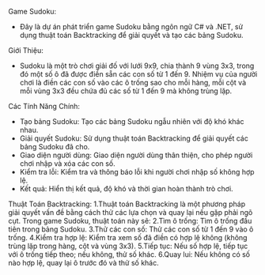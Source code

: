Game Sudoku:
- Đây là dự án phát triển game Sudoku bằng ngôn ngữ C# và .NET, sử dụng thuật toán Backtracking để giải quyết và tạo các bảng Sudoku.

Giới Thiệu:
- Sudoku là một trò chơi giải đố với lưới 9x9, chia thành 9 vùng 3x3, trong đó một số ô đã được điền sẵn các con số từ 1 đến 9. Nhiệm vụ của người chơi là điền các con số vào các ô trống sao cho mỗi hàng, mỗi cột và mỗi vùng 3x3 đều chứa đủ các số từ 1 đến 9 mà không trùng lặp.

Các Tính Năng Chính:
- Tạo bảng Sudoku: Tạo các bảng Sudoku ngẫu nhiên với độ khó khác nhau.
- Giải quyết Sudoku: Sử dụng thuật toán Backtracking để giải quyết các bảng Sudoku đã cho.
- Giao diện người dùng: Giao diện người dùng thân thiện, cho phép người chơi nhập và xóa các con số.
- Kiểm tra lỗi: Kiểm tra và thông báo lỗi khi người chơi nhập số không hợp lệ.
- Kết quả: Hiển thị kết quả, độ khó và thời gian hoàn thành trò chơi.

Thuật Toán Backtracking:
1.Thuật toán Backtracking là một phương pháp giải quyết vấn đề bằng cách thử các lựa chọn và quay lại nếu gặp phải ngõ cụt. Trong game Sudoku, thuật toán này sẽ:
2.Tìm ô trống: Tìm ô trống đầu tiên trong bảng Sudoku.
3.Thử các con số: Thử các con số từ 1 đến 9 vào ô trống.
4.Kiểm tra hợp lệ: Kiểm tra xem số đã điền có hợp lệ không (không trùng lặp trong hàng, cột và vùng 3x3).
5.Tiếp tục: Nếu số hợp lệ, tiếp tục với ô trống tiếp theo; nếu không, thử số khác.
6.Quay lui: Nếu không có số nào hợp lệ, quay lại ô trước đó và thử số khác.
